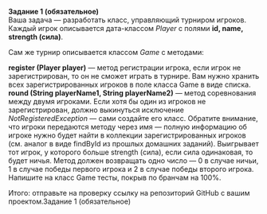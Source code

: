 **Задание 1 (обязательное)**  
Ваша задача — разработать класс, управляющий турниром игроков. Каждый игрок описывается дата-классом *Player*  с полями **id, name, strength (сила)**.  

Сам же турнир описывается классом *Game* с методами:  

**register (Player player)** — метод регистрации игрока, если игрок не зарегистрирован, то он не сможет играть в турнире. Вам нужно хранить всех зарегистрированных игроков в поле класса Game в виде списка.  
**round (String playerName1, String playerName2)** — метод соревнования между двумя игроками. Если хотя бы один из игроков не зарегистрирован, должно выкинуться исключение *NotRegisteredException* — сами создайте его класс. Обратите внимание, что игроки передаются методу через имя — полную информацию об игроке нужно будет найти в коллекции зарегистрированных игроков (см. аналог в виде findById из прошлых домашних заданий). Выигрывает тот игрок, у которого больше strength (сила), если сила одинаковая, то будет ничья. Метод должен возвращать одно число — 0 в случае ничьи, 1 в случае победы первого игрока и 2 в случае победы второго игрока.
Напишите на класс Game тесты, покрыв по бранчам на 100%.



Итого: отправьте на проверку ссылку на репозиторий GitHub с вашим проектом.Задание 1 (обязательное)
